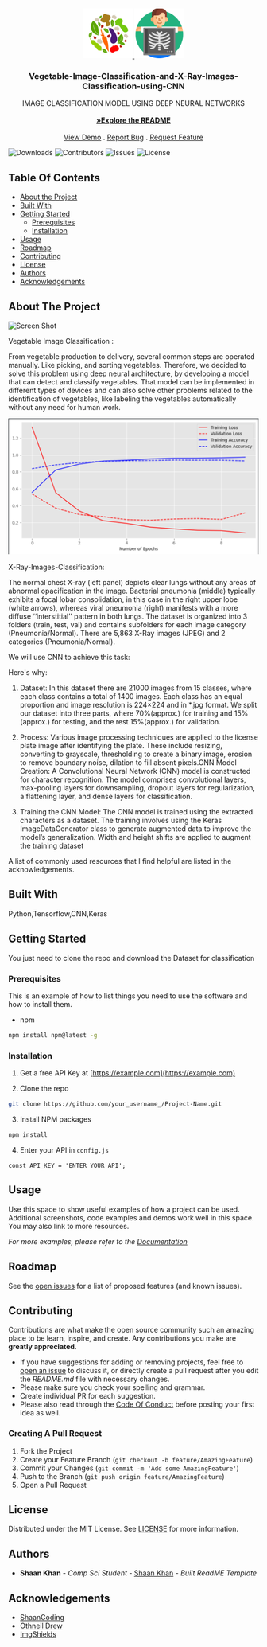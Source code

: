 <br/>
<p align="center">
  <a href="https://github.com/ShaanCoding/ReadME-Generator">
    <img src="veg.png" alt="Logo" width="100" height="100">
    <img src="x-ray.png" alt="Logo" width="100" height="100">
  </a>

  <h3 align="center">Vegetable-Image-Classification-and-X-Ray-Images-Classification-using-CNN</h3>

  <p align="center">
    IMAGE CLASSIFICATION MODEL USING DEEP NEURAL NETWORKS 
    <br/>
    <br/>
    <a href="https://github.com/Arijeet04/Vegetable-Image-Classification-and-X-Ray-Images-Classification-using-CNN"><strong>»Explore the README</strong></a>
    <br/>
    <br/>
    <a href="https://github.com/Arijeet04/Vegetable-Image-Classification-and-X-Ray-Images-Classification-using-CNN">View Demo</a>
    .
    <a href="https://github.com/Arijeet04/Vegetable-Image-Classification-and-X-Ray-Images-Classification-using-CNN">Report Bug</a>
    .
    <a href="https://github.com/Arijeet04/Vegetable-Image-Classification-and-X-Ray-Images-Classification-using-CNN">Request Feature</a>
  </p>
</p>

![Downloads](https://img.shields.io/github/downloads/ShaanCoding/ReadME-Generator/total) ![Contributors](https://img.shields.io/github/contributors/ShaanCoding/ReadME-Generator?color=dark-green) ![Issues](https://img.shields.io/github/issues/ShaanCoding/ReadME-Generator) ![License](https://img.shields.io/github/license/ShaanCoding/ReadME-Generator) 

## Table Of Contents

* [About the Project](#about-the-project)
* [Built With](#built-with)
* [Getting Started](#getting-started)
  * [Prerequisites](#prerequisites)
  * [Installation](#installation)
* [Usage](#usage)
* [Roadmap](#roadmap)
* [Contributing](#contributing)
* [License](#license)
* [Authors](#authors)
* [Acknowledgements](#acknowledgements)

## About The Project

![Screen Shot](images/screenshot.png)

Vegetable Image Classification :

From vegetable production to delivery, several common steps are operated manually. Like picking, and sorting vegetables. Therefore, we decided to solve this problem using deep neural architecture, by developing a model that can detect and classify vegetables. That model can be implemented in different types of devices and can also solve other problems related to the identification of vegetables, like labeling the vegetables automatically without any need for human work.

![Screen Shot](accuracy.png)

X-Ray-Images-Classification:

The normal chest X-ray (left panel) depicts clear lungs without any areas of abnormal opacification in the image. Bacterial pneumonia (middle) typically exhibits a focal lobar consolidation, in this case in the right upper lobe (white arrows), whereas viral pneumonia (right) manifests with a more diffuse ‘‘interstitial’’ pattern in both lungs. The dataset is organized into 3 folders (train, test, val) and contains subfolders for each image category (Pneumonia/Normal). There are 5,863 X-Ray images (JPEG) and 2 categories (Pneumonia/Normal). 

We will use CNN to achieve this task: 

Here's why:

 1) Dataset: In this dataset there are 21000 images from 15 classes, where each class contains a total of 1400 images. Each class has an equal proportion and image resolution is 224×224 and in *.jpg format. We split our dataset into three parts, where 70%(approx.) for training and 15%(approx.) for testing, and the rest 15%(approx.) for validation. 

 2) Process: Various image processing techniques are applied to the license plate image after identifying the plate. These include resizing, converting to grayscale, thresholding to create a binary image, erosion to remove boundary noise, dilation to fill absent pixels.CNN Model Creation: A Convolutional Neural Network (CNN) model is constructed for character recognition. The model comprises convolutional layers, max-pooling layers for downsampling, dropout layers for regularization, a flattening layer, and dense layers for classification. 

 3)  Training the CNN Model: The CNN model is trained using the extracted characters as a dataset. The training involves using the Keras ImageDataGenerator class to generate augmented data to improve the model’s generalization. Width and height shifts are applied to augment the training dataset


A list of commonly used resources that I find helpful are listed in the acknowledgements.

## Built With

Python,Tensorflow,CNN,Keras

## Getting Started

You just need to clone the repo and download the Dataset for classification

### Prerequisites

This is an example of how to list things you need to use the software and how to install them.

* npm

```sh
npm install npm@latest -g
```

### Installation

1. Get a free API Key at [https://example.com](https://example.com)

2. Clone the repo

```sh
git clone https://github.com/your_username_/Project-Name.git
```

3. Install NPM packages

```sh
npm install
```

4. Enter your API in `config.js`

```JS
const API_KEY = 'ENTER YOUR API';
```

## Usage

Use this space to show useful examples of how a project can be used. Additional screenshots, code examples and demos work well in this space. You may also link to more resources.

_For more examples, please refer to the [Documentation](https://example.com)_

## Roadmap

See the [open issues](https://github.com/ShaanCoding/ReadME-Generator/issues) for a list of proposed features (and known issues).

## Contributing

Contributions are what make the open source community such an amazing place to be learn, inspire, and create. Any contributions you make are **greatly appreciated**.
* If you have suggestions for adding or removing projects, feel free to [open an issue](https://github.com/ShaanCoding/ReadME-Generator/issues/new) to discuss it, or directly create a pull request after you edit the *README.md* file with necessary changes.
* Please make sure you check your spelling and grammar.
* Create individual PR for each suggestion.
* Please also read through the [Code Of Conduct](https://github.com/ShaanCoding/ReadME-Generator/blob/main/CODE_OF_CONDUCT.md) before posting your first idea as well.

### Creating A Pull Request

1. Fork the Project
2. Create your Feature Branch (`git checkout -b feature/AmazingFeature`)
3. Commit your Changes (`git commit -m 'Add some AmazingFeature'`)
4. Push to the Branch (`git push origin feature/AmazingFeature`)
5. Open a Pull Request

## License

Distributed under the MIT License. See [LICENSE](https://github.com/ShaanCoding/ReadME-Generator/blob/main/LICENSE.md) for more information.

## Authors

* **Shaan Khan** - *Comp Sci Student* - [Shaan Khan](https://github.com/ShaanCoding/) - *Built ReadME Template*

## Acknowledgements

* [ShaanCoding](https://github.com/ShaanCoding/)
* [Othneil Drew](https://github.com/othneildrew/Best-README-Template)
* [ImgShields](https://shields.io/)
